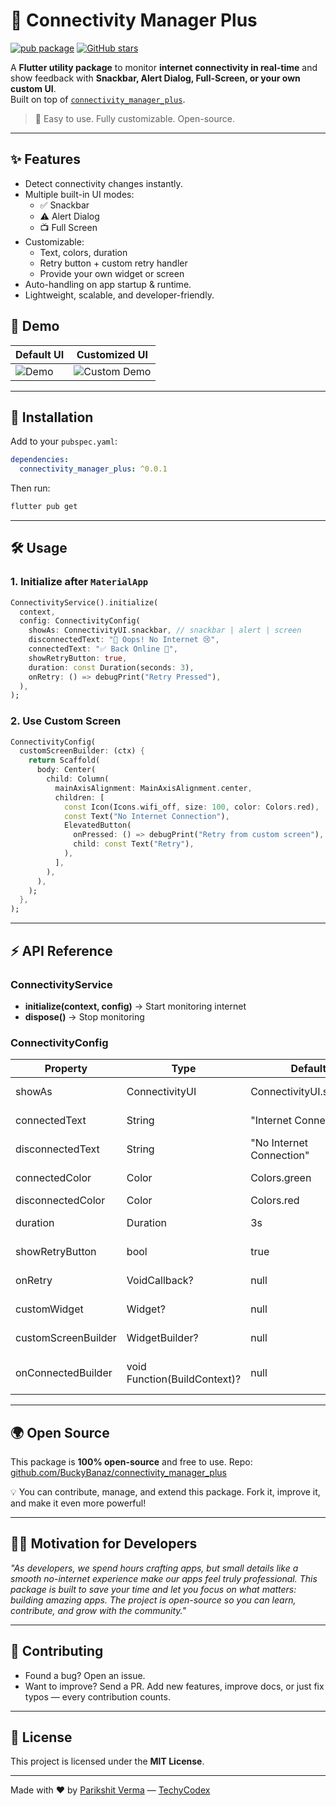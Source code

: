 
# 📶 Connectivity Manager Plus

[![pub package](https://img.shields.io/pub/v/connectivity_manager_plus.svg)](https://pub.dev/packages/connectivity_manager_plus)
[![GitHub stars](https://img.shields.io/github/stars/BuckyBanaz/connectivity_manager_plus?style=social)](https://github.com/BuckyBanaz/connectivity_manager_plus)

A **Flutter utility package** to monitor **internet connectivity in real-time** and show feedback with **Snackbar, Alert Dialog, Full-Screen, or your own custom UI**.  
Built on top of [`connectivity_manager_plus`](https://pub.dev/packages/connectivity_manager_plus).

> 🎯 Easy to use. Fully customizable. Open-source.

---

## ✨ Features
- Detect connectivity changes instantly.
- Multiple built-in UI modes:
  - ✅ Snackbar
  - ⚠️ Alert Dialog
  - 📺 Full Screen
- Customizable:
  - Text, colors, duration
  - Retry button + custom retry handler
  - Provide your own widget or screen
- Auto-handling on app startup & runtime.
- Lightweight, scalable, and developer-friendly.



## 📸 Demo

| Default UI | Customized UI |
|------------|---------------|
| ![Demo](https://raw.githubusercontent.com/BuckyBanaz/connectivity_manager_plus/main/demo/default.gif) | ![Custom Demo](https://raw.githubusercontent.com/BuckyBanaz/connectivity_manager_plus/main/demo/custom.gif) |

---

## 🚀 Installation

Add to your `pubspec.yaml`:

```yaml
dependencies:
  connectivity_manager_plus: ^0.0.1
````

Then run:

```bash
flutter pub get
```

---

## 🛠️ Usage

### 1. Initialize after `MaterialApp`

```dart
ConnectivityService().initialize(
  context,
  config: ConnectivityConfig(
    showAs: ConnectivityUI.snackbar, // snackbar | alert | screen
    disconnectedText: "🚨 Oops! No Internet 😢",
    connectedText: "✅ Back Online 🎉",
    showRetryButton: true,
    duration: const Duration(seconds: 3),
    onRetry: () => debugPrint("Retry Pressed"),
  ),
);
```

### 2. Use Custom Screen

```dart
ConnectivityConfig(
  customScreenBuilder: (ctx) {
    return Scaffold(
      body: Center(
        child: Column(
          mainAxisAlignment: MainAxisAlignment.center,
          children: [
            const Icon(Icons.wifi_off, size: 100, color: Colors.red),
            const Text("No Internet Connection"),
            ElevatedButton(
              onPressed: () => debugPrint("Retry from custom screen"),
              child: const Text("Retry"),
            ),
          ],
        ),
      ),
    );
  },
);
```

---

## ⚡ API Reference

### ConnectivityService

* **initialize(context, config)** → Start monitoring internet
* **dispose()** → Stop monitoring

### ConnectivityConfig

| Property            | Type                         | Default                  | Description                 |
| ------------------- | ---------------------------- | ------------------------ | --------------------------- |
| showAs              | ConnectivityUI               | ConnectivityUI.snackbar  | Select built-in UI          |
| connectedText       | String                       | "Internet Connected"     | Online message              |
| disconnectedText    | String                       | "No Internet Connection" | Offline message             |
| connectedColor      | Color                        | Colors.green             | Success color               |
| disconnectedColor   | Color                        | Colors.red               | Error color                 |
| duration            | Duration                     | 3s                       | Snackbar time               |
| showRetryButton     | bool                         | true                     | Show retry button           |
| onRetry             | VoidCallback?                | null                     | Retry handler               |
| customWidget        | Widget?                      | null                     | Replace UI with widget      |
| customScreenBuilder | WidgetBuilder?               | null                     | Replace screen UI           |
| onConnectedBuilder  | void Function(BuildContext)? | null                     | Custom handler on reconnect |

---

## 🌍 Open Source

This package is **100% open-source** and free to use.
Repo: [github.com/BuckyBanaz/connectivity\_manager\_plus](https://github.com/BuckyBanaz/connectivity_manager_plus)

💡 You can contribute, manage, and extend this package.
Fork it, improve it, and make it even more powerful!

---

## 🧑‍💻 Motivation for Developers

*"As developers, we spend hours crafting apps, but small details like a smooth no-internet experience make our apps feel truly professional.
This package is built to save your time and let you focus on what matters: building amazing apps.
The project is open-source so you can learn, contribute, and grow with the community."*

---

## 🤝 Contributing

* Found a bug? Open an issue.
* Want to improve? Send a PR.
  Add new features, improve docs, or just fix typos — every contribution counts.

---

## 📜 License

This project is licensed under the **MIT License**.

---

Made with ❤️ by [Parikshit Verma](https://parikshit.techycodex.com) — [TechyCodex](https://techycodex.com)


